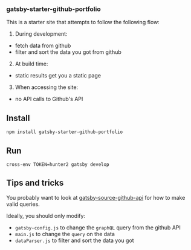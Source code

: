 ### gatsby-starter-github-portfolio

This is a starter site that attempts to follow the following flow:
1) During development:
  - fetch data from github 
  - filter and sort the data you got from github
2) At build time:
  - static results get you a static page
3) When accessing the site:
  - no API calls to Github's API
  
## Install

`npm install gatsby-starter-github-portfolio`

## Run

`cross-env TOKEN=hunter2 gatsby develop`

## Tips and tricks

You probably want to look at [gatsby-source-github-api](https://github.com/ldd/gatsby-source-github) for how to make valid queries.

Ideally, you should only modify:

- `gatsby-config.js` to change the `graphQL` query from the github API
- `main.js` to change the `query` on the data 
- `dataParser.js` to filter and sort the data you got
